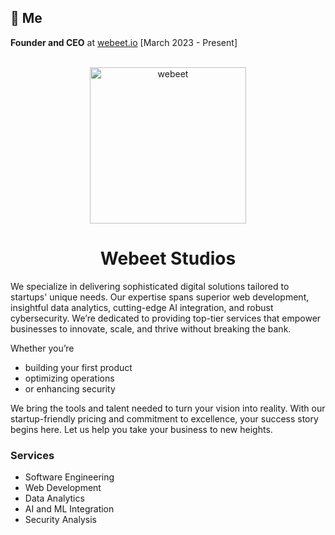 ## 👋 Me 

**Founder and CEO** at [webeet.io](https://www.webeet.io) [March 2023 - Present]

</br>

<div border="1px white solid" padding="10px"> 

<div align="center">
  <a href="https://webeet.io" target="_blank" rel="noopener noreferrer">
  <img src="https://github.com/user-attachments/assets/37ca20b3-a67b-4f91-905c-85fa0a334b1c" alt="webeet" width="250" />
    </a>
</div>

<h1 align="center">Webeet Studios</h1>

We specialize in delivering sophisticated digital solutions tailored to startups' unique needs. Our expertise spans superior web development, insightful data analytics, cutting-edge AI integration, and robust cybersecurity. We’re dedicated to providing top-tier services that empower businesses to innovate, scale, and thrive without breaking the bank.

Whether you’re 
- building your first product
- optimizing operations
- or enhancing security

We bring the tools and talent needed to turn your vision into reality. With our startup-friendly pricing and commitment to excellence, your success story begins here. Let us help you take your business to new heights.

### Services

- Software Engineering
- Web Development
- Data Analytics
- AI and ML Integration
- Security Analysis
